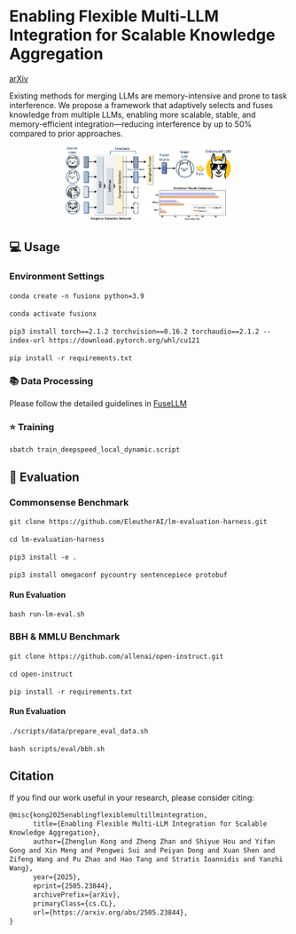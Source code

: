 # Enabling Flexible Multi-LLM Integration for Scalable Knowledge Aggregation

[arXiv](https://arxiv.org/pdf/2505.23844) 

Existing methods for merging LLMs are memory-intensive and prone to task interference. We propose a framework that adaptively selects and fuses knowledge from multiple LLMs, enabling more scalable, stable, and memory-efficient integration—reducing interference by up to 50% compared to prior approaches.

<p align="center">
  <img src="./framework_fusionx.png" width=60%> <br>
</p>



## 💻 Usage

### Environment Settings

```
conda create -n fusionx python=3.9

conda activate fusionx

pip3 install torch==2.1.2 torchvision==0.16.2 torchaudio==2.1.2 --index-url https://download.pytorch.org/whl/cu121

pip install -r requirements.txt
```
### 📚 Data Processing
Please follow the detailed guidelines in [FuseLLM](https://github.com/fanqiwan/FuseAI/tree/main/FuseLLM)

### ⭐ Training

```
sbatch train_deepspeed_local_dynamic.script
```


## 📝 Evaluation

### Commonsense Benchmark

```
git clone https://github.com/EleutherAI/lm-evaluation-harness.git

cd lm-evaluation-harness

pip3 install -e .

pip3 install omegaconf pycountry sentencepiece protobuf
```
#### Run Evaluation
```
bash run-lm-eval.sh
```

### BBH & MMLU Benchmark
```
git clone https://github.com/allenai/open-instruct.git

cd open-instruct

pip install -r requirements.txt
```

#### Run Evaluation
```
./scripts/data/prepare_eval_data.sh

bash scripts/eval/bbh.sh
```

## Citation
If you find our work useful in your research, please consider citing:
```
@misc{kong2025enablingflexiblemultillmintegration,
      title={Enabling Flexible Multi-LLM Integration for Scalable Knowledge Aggregation}, 
      author={Zhenglun Kong and Zheng Zhan and Shiyue Hou and Yifan Gong and Xin Meng and Pengwei Sui and Peiyan Dong and Xuan Shen and Zifeng Wang and Pu Zhao and Hao Tang and Stratis Ioannidis and Yanzhi Wang},
      year={2025},
      eprint={2505.23844},
      archivePrefix={arXiv},
      primaryClass={cs.CL},
      url={https://arxiv.org/abs/2505.23844}, 
}
```
